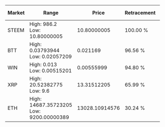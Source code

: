 | Market | Range | Price| Retracement | Doubles to 50% |
| --- | --- | --- | --- | --- |
| STEEM | High: 986.2<br />Low: 10.80000005 | 10.80000005 | 100.00 % | 46.16 |
| BTT | High: 0.03793944<br />Low: 0.02057209 | 0.021169 | 96.56 % | 1.38 |
| WIN | High: 0.013<br />Low: 0.00515201 | 0.00555999 | 94.80 % | 1.63 |
| XRP | High: 20.52382775<br />Low: 9.6 | 13.31512205 | 65.99 % | 1.13 |
| ETH | High: 14687.35723205<br />Low: 9200.00000389 | 13028.10914576 | 30.24 % | 0.00 |
